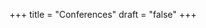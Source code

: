 +++
title = "Conferences"
draft = "false"
+++

<!--
## Annual IASSIST Conference

Each spring the annual conference provides data professionals a variety of opportunities to participate in discussions about data sharing and management, data access and repository tools, metadata for research data, best practices for preserving data, global resources for information, new technologies professional development and much more. 

The conference consists of workshops focused on the profession, stimulating plenaries, individual presentations, panels, and posters. Networking opportunities with peers from around the world take place in breakout groups, interest group or birds of a feather sessions, and perhaps most importantly, during the breaks. 

The annual conference is an international event. Conference locations reflect our membership base and typically rotate to a different region each year.

![IASSIST 2020/2021 logo](/img/conferences/iassist2020logo-theme-1-510.png "")

#### 46th Annual Conference IASSIST 2020 / 2021
### Data By Design
**Gothenburg, Sweden, April 7–9, 2021 (was to be May 19–22, 2020)** 

Host institution: Swedish National Data Service (SND)

<a class="btn btn-template-main" href="https://iassist2020.org/" target="_blank">Conference website</a>

***(March 20, 2020)***

It is with heavy hearts that the IASSIST Executive, Local Arrangements, and Program committees announce that IASSIST 2020 will not happen. Given these unsettled times, the health and safety of our community is paramount.

We are pleased to announce that the conference will take place in Gothenburg, Sweden 7-9 April 2021. We have started to plan how to move the 2020 conference to the new 2021 dates. Stay tuned for more information.

In the meantime, we encourage participants to take whatever steps are available to you to cancel or change your travel plans if you have not already done so. We'll be in touch with those who have already registered about how we will handle the registration fees.

## Previous Conference

![IASSIST 2019 logo](/img/conferences/iassist2019logo.png "")


#### 45th Annual Conference IASSIST 2019
### Data Down Under: Exploring "Data Firsts"
**Sydney, Australia, May 27–31, 2019**

Host institutions: Australian Data Archive, the University of New South Wales, Aristotle Metadata, and the Australian Consortium for Social and Political Research, Inc. (ACSPRI).

<a class="btn btn-template-main" href="https://www.iassist2019.org/2018/09/11/welcome/" target="_blank">Conference website</a>

<a class="btn btn-template-main" href="https://zenodo.org/communities/iassist-2019/search?page=1&size=20&sort=conference_session" target="_blank">Conference presentations (Zenodo)</a>


---
**Conference archive and additional information about the past conferences will be updated on the website shortly!**

---

## Other Events

In addition annual conference IASSIST may organise regional workshops or IASSIST branded events. IASSIST may also provide modest sponsorhip to regional or local events under its [Event Sponsorship](/conferences/event-sponsorship) program.



#### 1st IASSIST Africa Regional Workshop
### Data Literacy as a catalyst for achieving Sustainable Development Goals
**Kampala, Uganda, October 21-23, 2020**

Host institutions: IASSIST in collaboration with the East Africa School of Library and Information Science (EASLIS) and Association of Parliamentary Libraries of Eastern and Southern Africa (APLESA)

<a class="btn btn-template-main" href="http://iassistafrica.org/" target="_blank">Workshop website</a>

-->
